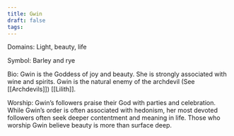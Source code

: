 ```yaml
---
title: Gwin
draft: false
tags:
---
```

Domains: Light, beauty, life

Symbol: Barley and rye

Bio: Gwin is the Goddess of joy and beauty. She is strongly associated with wine and spirits. Gwin is the natural enemy of the archdevil (See [[Archdevils]]) [[Lilith]].  

Worship: Gwin’s followers praise their God with parties and celebration. While Gwin’s order is often associated with hedonism, her most devoted followers often seek deeper contentment and meaning in life. Those who worship Gwin believe beauty is more than surface deep. 